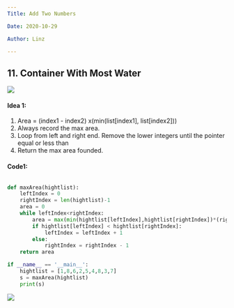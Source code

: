 ```yaml
---
Title: Add Two Numbers

Date: 2020-10-29

Author: Linz

---
```


## 11. Container With Most Water

![](https://i.loli.net/2020/10/29/YPrTjaHF9zmcMbo.png)

#### Idea 1:

1. Area = (index1 - index2) x(min(list[index1], list[index2]))
2. Always record the max area. 
3. Loop from left and right end. Remove the lower integers until the pointer equal or less than 
4. Return the max area founded.

#### Code1:


```python

def maxArea(hightlist):
    leftIndex = 0
    rightIndex = len(hightlist)-1
    area = 0
    while leftIndex<rightIndex:
        area = max(min(hightlist[leftIndex],hightlist[rightIndex])*(rightIndex-leftIndex) ,area)
        if hightlist[leftIndex] < hightlist[rightIndex]:
            leftIndex = leftIndex + 1
        else:
            rightIndex = rightIndex - 1
    return area

if __name__ == '__main__':
    hightlist = [1,8,6,2,5,4,8,3,7]
    s = maxArea(hightlist)
    print(s)


```

![](https://i.loli.net/2020/10/29/sSJICdQgDZHaM4B.png)

